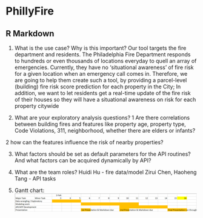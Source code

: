 PhillyFire
================

## R Markdown

1.  What is the use case? Why is this important? Our tool targets the
    fire department and residents. The Philadelphia Fire Department
    responds to hundreds or even thousands of locations everyday to
    quell an array of emergencies. Currently, they have no ‘situational
    awareness’ of fire risk for a given location when an emergency call
    comes in. Therefore, we are going to help them create such a tool,
    by providing a parcel-level (building) fire risk score prediction
    for each property in the City; In addition, we want to let residents
    get a real-time update of the fire risk of their houses so they will
    have a situational awareness on risk for each property citywide

2.  What are your exploratory analysis questions? 1 Are there
    correlations between building fires and features like property age,
    property type, Code Violations, 311, neighborhood, whether there are
    elders or infants?

2 how can the features influence the risk of nearby properties?

3.  What factors should be set as default parameters for the API
    routines? And what factors can be acquired dynamically by API?

4.  What are the team roles? Huidi Hu - fire data/model Zirui Chen,
    Haoheng Tang - API tasks

5.  Gantt chart: ![Project Plan](plan.png)
